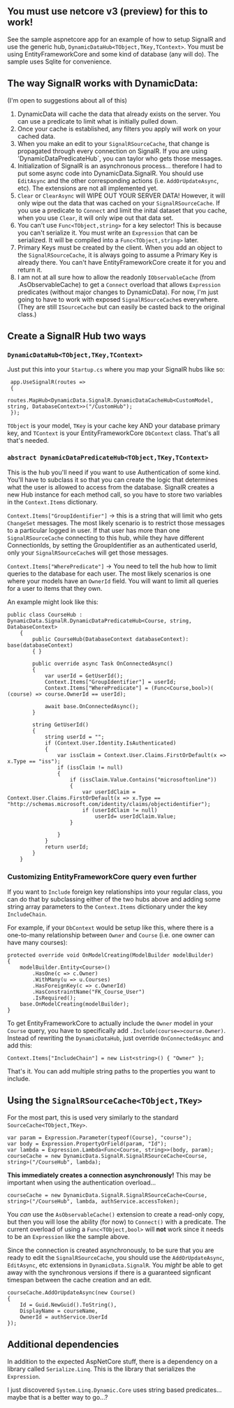 ## You must use netcore v3 (preview) for this to work! ##

See the sample aspnetcore app for an example of how to setup SignalR and use the generic hub, `DynamicDataHub<TObject,TKey,TContext>`.  You must be using EntityFrameworkCore and some kind of database (any will do).  The sample uses Sqlite for convenience.


## The way SignalR works with DynamicData: ##
(I'm open to suggestions about all of this)

1.  DynamicData will cache the data that already exists on the server.  You can use a predicate to limit what is initially pulled down.
2.  Once your cache is established, any filters you apply will work on your cached data.
3.  When you make an edit to your `SignalRSourceCache`, that change is propagated through every connection on SignalR.  If you are using 'DynamicDataPredicateHub`, you can taylor who gets those messages.
4.  Initialization of SignalR is an asynchronous process... therefore I had to put some async code into DynamicData.SignalR.  You should use `EditAsync` and the other corresponding actions (i.e. `AddOrUpdateAsync`, etc).  The extensions are not all implemented yet.
5.  `Clear` or `ClearAsync` will WIPE OUT YOUR SERVER DATA!  However, it will only wipe out the data that was cached on your `SignalRSourceCache`.  If you use a predicate to `Connect` and limit the inital dataset that you cache, when you use `Clear`, it will only wipe out that data set.  
6.  You can't use `Func<TObject,string>` for a key selector!  This is because you can't serialize it.  You must write an `Expression` that can be serialized.  It will be compiled into a `Func<TObject,string>` later.  
7.  Primary Keys must be created by the client.  When you add an object to the `SignalRSourceCache`, it is always going to assume a Primary Key is already there.  You can't have EntityFrameworkCore create it for you and return it. 
8.  I am not at all sure how to allow the readonly `IObservableCache` (from .AsObservableCache) to get a `Connect` overload that allows `Expression` predicates (without major changes to DynamicData).   For now, I'm just going to have to work with exposed `SignalRSourceCache`s everywhere.  (They are still `ISourceCache` but can easily be casted back to the original class.)

## Create a SignalR Hub two ways

### `DynamicDataHub<TObject,TKey,TContext>`
Just put this into your `Startup.cs` where you map your SignalR hubs like so:
```
 app.UseSignalR(routes =>
 {
     routes.MapHub<DynamicData.SignalR.DynamicDataCacheHub<CustomModel, string, DatabaseContext>>("/CustomHub");
 });
```
`TObject` is your model, `TKey` is your cache key AND your database primary key, and `TContext` is your EntityFrameworkCore `DbContext` class.  That's all that's needed.

### `abstract DynamicDataPredicateHub<TObject,TKey,TContext>` 
This is the hub you'll need if you want to use Authentication of some kind.  You'll have to subclass it so that you can create the logic that determines what the user is allowed to access from the database.  SignalR creates a new Hub instance for each method call, so you have to store two variables in the `Context.Items` dictionary.

`Context.Items["GroupIdentifier"]` -> this is a string that will limit who gets `ChangeSet` messages.  The most likely scenario is to restrict those messages to a particular logged in user.  If that user has more than one `SignalRSourceCache` connecting to this hub, while they have different ConnectionIds, by setting the GroupIdentifier as an authenticated userId, only your `SignalRSourceCache`s will get those messages.

`Context.Items["WherePredicate"]` -> You need to tell the hub how to limit queries to the database for each user.  The most likely scenarios is one where your models have an `OwnerId` field.  You will want to limit all queries for a user to items that they own.

An example might look like this:
```
public class CourseHub : DynamicData.SignalR.DynamicDataPredicateHub<Course, string, DatabaseContext>
    {
        public CourseHub(DatabaseContext databaseContext): base(databaseContext)
        { }

        public override async Task OnConnectedAsync()
        {
            var userId = GetUserId();
            Context.Items["GroupIdentifier"] = userId;
            Context.Items["WherePredicate"] = (Func<Course,bool>)( (course) => course.OwnerId == userId);
                    
            await base.OnConnectedAsync();
        }

        string GetUserId()
        {
            string userId = "";
            if (Context.User.Identity.IsAuthenticated)
            {
                var issClaim = Context.User.Claims.FirstOrDefault(x => x.Type == "iss");
                if (issClaim != null)
                {
                    if (issClaim.Value.Contains("microsoftonline"))
                    {
                        var userIdClaim = Context.User.Claims.FirstOrDefault(x => x.Type == "http://schemas.microsoft.com/identity/claims/objectidentifier");
                        if (userIdClaim != null)
                            userId= userIdClaim.Value;
                    }

                }
            }
            return userId;
        }
    }
```
### Customizing EntityFrameworkCore query even further
If you want to `Include` foreign key relationships into your regular class, you can do that by subclassing either of the two hubs above and adding some string array parameters to the `Context.Items` dictionary under the key `IncludeChain`.

For example, if your `DbContext` would be setup like this, where there is a one-to-many relationship between `Owner` and `Course` (i.e. one owner can have many courses):

```
protected override void OnModelCreating(ModelBuilder modelBuilder)
{
    modelBuilder.Entity<Course>()
        .HasOne(c => c.Owner)
        .WithMany(u => u.Courses)
        .HasForeignKey(c => c.OwnerId)
        .HasConstraintName("FK_Course_User")
        .IsRequired();
    base.OnModelCreating(modelBuilder); 
}
```
To get EntityFrameworkCore to actually include the `Owner` model in your `Course` query, you have to specifically add `.Include(course=>course.Owner)`.  Instead of rewriting the `DynamicDataHub`, just override `OnConnectedAsync` and add this:

```
Context.Items["IncludeChain"] = new List<string>() { "Owner" };
```

That's it.  You can add multiple string paths to the properties you want to include.

## Using the `SignalRSourceCache<TObject,TKey>`

For the most part, this is used very similarly to the standard `SourceCache<TObject,TKey>`.  
```
var param = Expression.Parameter(typeof(Course), "course");
var body = Expression.PropertyOrField(param, "Id");
var lambda = Expression.Lambda<Func<Course, string>>(body, param);
courseCache = new DynamicData.SignalR.SignalRSourceCache<Course, string>("/CourseHub", lambda);
```
**This immediately creates a connection asynchronously!**  This may be important when using the authentication overload...
```
courseCache = new DynamicData.SignalR.SignalRSourceCache<Course, string>("/CourseHub", lambda, authService.accessToken);
```
You *can* use the `AsObservableCache()` extension to create a read-only copy, but then you will lose the ability (for now) to `Connect()` with a predicate.  The current overload of using a `Func<TObject,bool>` will **not** work since it needs to be an `Expression` like the sample above.

Since the connection is created asynchronously, to be sure that you are ready to edit the `SignalRSourceCache`, you should use the `AddOrUpdateAsync`, `EditAsync`, etc extensions in `DynamicData.SignalR`.  You *might* be able to get away with the synchronous versions if there is a guaranteed signficant timespan between the cache creation and an edit.
```
courseCache.AddOrUpdateAsync(new Course()
{
    Id = Guid.NewGuid().ToString(),
    DisplayName = courseName,
    OwnerId = authService.UserId
});
```


## Additional dependencies ##
In addition to the expected AspNetCore stuff, there is a dependency on a library called `Serialize.Linq`.   This is the library that serializes the `Expression`.  

I just discovered `System.Linq.Dynamic.Core` uses string based predicates... maybe that is a better way to go...? 
